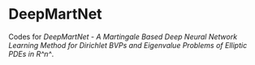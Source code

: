 # DeepMartNet
Codes for *DeepMartNet - A Martingale Based Deep Neural Network Learning Method for Dirichlet BVPs and Eigenvalue Problems of Elliptic PDEs in R^n^*.
